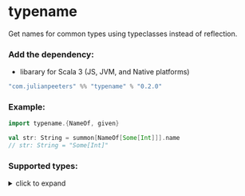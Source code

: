 # typename
Get names for common types using typeclasses instead of reflection.

### Add the dependency:
 - libarary for Scala 3 (JS, JVM, and Native platforms)
 
```scala
"com.julianpeeters" %% "typename" % "0.2.0"
```

### Example:

```scala
import typename.{NameOf, given}

val str: String = summon[NameOf[Some[Int]]].name
// str: String = "Some[Int]"
```

### Supported types:

<details><summary>click to expand</summary>

##### Primitive:
 - `Boolean`
 - `Byte`
 - `Char`
 - `Int`
 - `Long`
 - `Nothing`
 - `String`
 - `Unit`

##### Complex:
 - `Array`
 - `Either`
 - `Function` (1-9)
 - `List`
 - `Option`
 - `Tuple` (2-9)

</details>